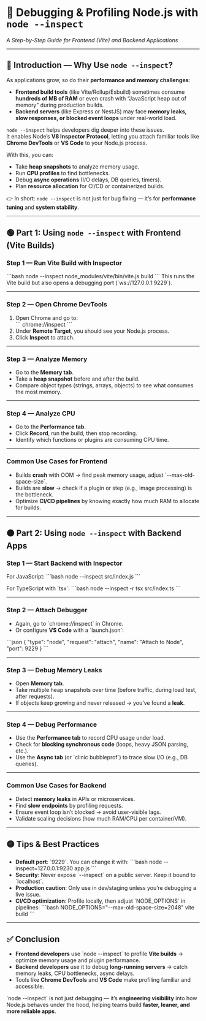 # 🚀 Debugging & Profiling Node.js with `node --inspect`  
_A Step-by-Step Guide for Frontend (Vite) and Backend Applications_

---

## 📝 Introduction — Why Use `node --inspect`?

As applications grow, so do their **performance and memory challenges**:

- **Frontend build tools** (like Vite/Rollup/Esbuild) sometimes consume **hundreds of MB of RAM** or even crash with “JavaScript heap out of memory” during production builds.  
- **Backend servers** (like Express or NestJS) may face **memory leaks, slow responses, or blocked event loops** under real-world load.  

`node --inspect` helps developers dig deeper into these issues.  
It enables Node’s **V8 Inspector Protocol**, letting you attach familiar tools like **Chrome DevTools** or **VS Code** to your Node.js process.  

With this, you can:
- Take **heap snapshots** to analyze memory usage.  
- Run **CPU profiles** to find bottlenecks.  
- Debug **async operations** (I/O delays, DB queries, timers).  
- Plan **resource allocation** for CI/CD or containerized builds.  

👉 In short: `node --inspect` is not just for bug fixing — it’s for **performance tuning** and **system stability**.

---

## 🟢 Part 1: Using `node --inspect` with Frontend (Vite Builds)

### Step 1 — Run Vite Build with Inspector
\`\`\`bash
node --inspect node_modules/vite/bin/vite.js build
\`\`\`
This runs the Vite build but also opens a debugging port (\`ws://127.0.0.1:9229\`).

---

### Step 2 — Open Chrome DevTools
1. Open Chrome and go to:  
   \`\`\`
   chrome://inspect
   \`\`\`
2. Under **Remote Target**, you should see your Node.js process.  
3. Click **Inspect** to attach.

---

### Step 3 — Analyze Memory
- Go to the **Memory tab**.  
- Take a **heap snapshot** before and after the build.  
- Compare object types (strings, arrays, objects) to see what consumes the most memory.  

---

### Step 4 — Analyze CPU
- Go to the **Performance tab**.  
- Click **Record**, run the build, then stop recording.  
- Identify which functions or plugins are consuming CPU time.  

---

### Common Use Cases for Frontend
- Builds **crash** with OOM → find peak memory usage, adjust \`--max-old-space-size\`.  
- Builds are **slow** → check if a plugin or step (e.g., image processing) is the bottleneck.  
- Optimize **CI/CD pipelines** by knowing exactly how much RAM to allocate for builds.  

---

## 🟠 Part 2: Using `node --inspect` with Backend Apps

### Step 1 — Start Backend with Inspector
For JavaScript:
\`\`\`bash
node --inspect src/index.js
\`\`\`

For TypeScript with \`tsx\`:
\`\`\`bash
node --inspect -r tsx src/index.ts
\`\`\`

---

### Step 2 — Attach Debugger
- Again, go to \`chrome://inspect\` in Chrome.  
- Or configure **VS Code** with a \`launch.json\`:

\`\`\`json
{
  "type": "node",
  "request": "attach",
  "name": "Attach to Node",
  "port": 9229
}
\`\`\`

---

### Step 3 — Debug Memory Leaks
- Open **Memory tab**.  
- Take multiple heap snapshots over time (before traffic, during load test, after requests).  
- If objects keep growing and never released → you’ve found a **leak**.

---

### Step 4 — Debug Performance
- Use the **Performance tab** to record CPU usage under load.  
- Check for **blocking synchronous code** (loops, heavy JSON parsing, etc.).  
- Use the **Async tab** (or \`clinic bubbleprof\`) to trace slow I/O (e.g., DB queries).  

---

### Common Use Cases for Backend
- Detect **memory leaks** in APIs or microservices.  
- Find **slow endpoints** by profiling requests.  
- Ensure event loop isn’t blocked → avoid user-visible lags.  
- Validate scaling decisions (how much RAM/CPU per container/VM).  

---

## 🟡 Tips & Best Practices

- **Default port**: \`9229\`. You can change it with:
  \`\`\`bash
  node --inspect=127.0.0.1:9230 app.js
  \`\`\`
- **Security**: Never expose \`--inspect\` on a public server. Keep it bound to \`localhost\`.  
- **Production caution**: Only use in dev/staging unless you’re debugging a live issue.  
- **CI/CD optimization**: Profile locally, then adjust \`NODE_OPTIONS\` in pipelines:
  \`\`\`bash
  NODE_OPTIONS="--max-old-space-size=2048" vite build
  \`\`\`

---

## ✅ Conclusion

- **Frontend developers** use \`node --inspect\` to profile **Vite builds** → optimize memory usage and plugin performance.  
- **Backend developers** use it to debug **long-running servers** → catch memory leaks, CPU bottlenecks, async delays.  
- Tools like **Chrome DevTools** and **VS Code** make profiling familiar and accessible.  

\`node --inspect\` is not just debugging — it’s **engineering visibility** into how Node.js behaves under the hood, helping teams build **faster, leaner, and more reliable apps**.
